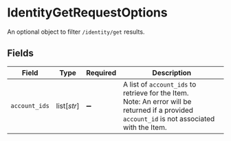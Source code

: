 # IdentityGetRequestOptions

An optional object to filter `/identity/get` results.


## Fields

| Field                                                                                                                                         | Type                                                                                                                                          | Required                                                                                                                                      | Description                                                                                                                                   |
| --------------------------------------------------------------------------------------------------------------------------------------------- | --------------------------------------------------------------------------------------------------------------------------------------------- | --------------------------------------------------------------------------------------------------------------------------------------------- | --------------------------------------------------------------------------------------------------------------------------------------------- |
| `account_ids`                                                                                                                                 | list[*str*]                                                                                                                                   | :heavy_minus_sign:                                                                                                                            | A list of `account_ids` to retrieve for the Item.<br/>Note: An error will be returned if a provided `account_id` is not associated with the Item. |
